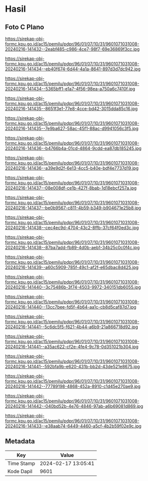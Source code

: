# Hasil

## Foto C Plano

https://sirekap-obj-formc.kpu.go.id/ac15/pemilu/pdpr/96/01/07/10/31/9601071031008-20240216-141432--2eabf485-c986-4ce7-98f7-69e36869f3cc.jpg

https://sirekap-obj-formc.kpu.go.id/ac15/pemilu/pdpr/96/01/07/10/31/9601071031008-20240216-141434--eb40f674-6d44-4a1a-8641-897d3d7dc942.jpg

https://sirekap-obj-formc.kpu.go.id/ac15/pemilu/pdpr/96/01/07/10/31/9601071031008-20240216-141434--5365bff1-e1a7-4f56-98ea-a750a6c7410f.jpg

https://sirekap-obj-formc.kpu.go.id/ac15/pemilu/pdpr/96/01/07/10/31/9601071031008-20240216-141435--8651f3e1-77e8-4cce-bd42-3015dda85c16.jpg

https://sirekap-obj-formc.kpu.go.id/ac15/pemilu/pdpr/96/01/07/10/31/9601071031008-20240216-141435--7e9ba627-58ac-45f1-88ac-d9941056c3f5.jpg

https://sirekap-obj-formc.kpu.go.id/ac15/pemilu/pdpr/96/01/07/10/31/9601071031008-20240216-141436--b4766b4a-01cd-4864-9cdd-ea87db185245.jpg

https://sirekap-obj-formc.kpu.go.id/ac15/pemilu/pdpr/96/01/07/10/31/9601071031008-20240216-141436--a39e9d2f-6e13-4cc5-b40e-bdf4e7737d19.jpg

https://sirekap-obj-formc.kpu.go.id/ac15/pemilu/pdpr/96/01/07/10/31/9601071031008-20240216-141437--08e008df-ce1b-427f-8bab-1d18ebcf257a.jpg

https://sirekap-obj-formc.kpu.go.id/ac15/pemilu/pdpr/96/01/07/10/31/9601071031008-20240216-141437--be0b9567-c811-4b59-b349-b904671e25b8.jpg

https://sirekap-obj-formc.kpu.go.id/ac15/pemilu/pdpr/96/01/07/10/31/9601071031008-20240216-141438--cec4ec9d-4704-43c2-8ffb-37cf64f0ed3c.jpg

https://sirekap-obj-formc.kpu.go.id/ac15/pemilu/pdpr/96/01/07/10/31/9601071031008-20240216-141438--87ba7add-fb89-4d0b-aeb1-34b25c0c0f4c.jpg

https://sirekap-obj-formc.kpu.go.id/ac15/pemilu/pdpr/96/01/07/10/31/9601071031008-20240216-141439--a60c5909-785f-49c1-af2f-e65dbac8d425.jpg

https://sirekap-obj-formc.kpu.go.id/ac15/pemilu/pdpr/96/01/07/10/31/9601071031008-20240216-141440--3c75486b-3f74-4503-9972-340151db6055.jpg

https://sirekap-obj-formc.kpu.go.id/ac15/pemilu/pdpr/96/01/07/10/31/9601071031008-20240216-141440--13cc7bee-fd5f-4b64-aa1c-cb8d5caf87d7.jpg

https://sirekap-obj-formc.kpu.go.id/ac15/pemilu/pdpr/96/01/07/10/31/9601071031008-20240216-141441--5c6dc5f5-f621-4b44-a6b9-21a866718d92.jpg

https://sirekap-obj-formc.kpu.go.id/ac15/pemilu/pdpr/96/01/07/10/31/9601071031008-20240216-141441--a35ac622-cf2e-4fe4-9c78-0d351021b304.jpg

https://sirekap-obj-formc.kpu.go.id/ac15/pemilu/pdpr/96/01/07/10/31/9601071031008-20240216-141441--592bfa9b-e620-431b-bb2d-43de521e8675.jpg

https://sirekap-obj-formc.kpu.go.id/ac15/pemilu/pdpr/96/01/07/10/31/9601071031008-20240216-141442--77789198-4868-452a-8910-c1d45e270ae9.jpg

https://sirekap-obj-formc.kpu.go.id/ac15/pemilu/pdpr/96/01/07/10/31/9601071031008-20240216-141442--040bd52b-4e76-4846-97ab-a6b69081d869.jpg

https://sirekap-obj-formc.kpu.go.id/ac15/pemilu/pdpr/96/01/07/10/31/9601071031008-20240216-141433--e38aab74-6449-4460-a5cf-4b2b59f02e9c.jpg


## Metadata

| Key        | Value               |
| ---------- | ------------------- |
| Time Stamp | 2024-02-17 13:05:41 |
| Kode Dapil | 9601                |



